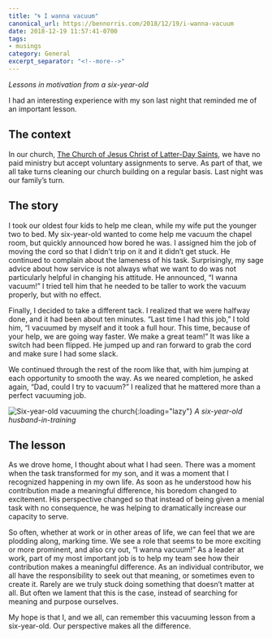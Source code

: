 ```yaml
---
title: "🌀 I wanna vacuum"
canonical_url: https://bennorris.com/2018/12/19/i-wanna-vacuum
date: 2018-12-19 11:57:41-0700
tags:
- musings
category: General
excerpt_separator: "<!--more-->"
---
```


_Lessons in motivation from a six-year-old_

I had an interesting experience with my son last night that reminded me of an important lesson.

<!--more-->

## The context
In our church, [The Church of Jesus Christ of Latter-Day Saints](https://lds.org), we have no paid ministry but accept voluntary assignments to serve. As part of that, we all take turns cleaning our church building on a regular basis. Last night was our family’s turn.

## The story
I took our oldest four kids to help me clean, while my wife put the younger two to bed. My six-year-old wanted to come help me vacuum the chapel room, but quickly announced how bored he was. I assigned him the job of moving the cord so that I didn’t trip on it and it didn’t get stuck. He continued to complain about the lameness of his task. Surprisingly, my sage advice about how service is not always what we want to do was not particularly helpful in changing his attitude. He announced, “I wanna vacuum!” I tried tell him that he needed to be taller to work the vacuum properly, but with no effect.

Finally, I decided to take a different tack. I realized that we were halfway done, and it had been about ten minutes. “Last time I had this job,” I told him, “I vacuumed by myself and it took a full hour. This time, because of your help, we are going way faster. We make a great team!” It was like a switch had been flipped. He jumped up and ran forward to grab the cord and make sure I had some slack.

We continued through the rest of the room like that, with him jumping at each opportunity to smooth the way. As we neared completion, he asked again, “Dad, could I try to vacuum?” I realized that he mattered more than a perfect vacuuming job.

![Six-year-old vacuuming the church](https://media.bennorris.com/images/bennorris/uploads/2018/83f68964b8.jpg){:loading="lazy"}
*A six-year-old husband-in-training*

## The lesson
As we drove home, I thought about what I had seen. There was a moment when the task transformed for my son, and it was a moment that I recognized happening in my own life. As soon as he understood how his contribution made a meaningful difference, his boredom changed to excitement. His perspective changed so that instead of being given a menial task with no consequence, he was helping to dramatically increase our capacity to serve.

So often, whether at work or in other areas of life, we can feel that we are plodding along, marking time. We see a role that seems to be more exciting or more prominent, and also cry out, “I wanna vacuum!” As a leader at work, part of my most important job is to help my team see how their contribution makes a meaningful difference. As an individual contributor, we all have the responsibility to seek out that meaning, or sometimes even to create it. Rarely are we truly stuck doing something that doesn’t matter at all. But often we lament that this is the case, instead of searching for meaning and purpose ourselves.

My hope is that I, and we all, can remember this vacuuming lesson from a six-year-old. Our perspective makes all the difference.
